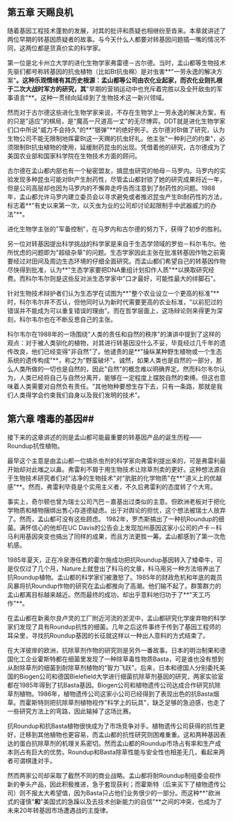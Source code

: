 ## 第五章 天赐良机 ##

随着基因工程技术蓬勃的发展，对其的批评和质疑也相继纷至沓来。本章就讲述了两位早期的转基因质疑者的故事。与今天什么人都要对转基因问题插一嘴的情况不同，这两位都是货真价实的科学家。

第一位是北卡州立大学的进化生物学家弗雷德－古尔德。当时，孟山都等生物技术先驱们都号称转基因的抗虫植物（比如Bt抗虫棉）是对虫害**"一劳永逸的解决方案"**。这种乐观情绪有其历史根源：孟山都等公司由农化业起家，而农化业则扎根于二次大战时军方的研究，其**"早期的营销运动中也充斥着完胜以及全歼敌虫的军事语言"**。这种一贯倾向延续到了生物技术这一新兴领域。

然而对于古尔德这些进化生物学家来说，不存在生物学上一劳永逸的解决方案，有的只是"适应"的棋局，是"魔高一尺道高一丈"的无尽博弈。DDT就是进化生物学家们口中所说"威力不会持久"的**"银弹"**的绝好例子。古尔德对Bt做了研究，认为生物公司不能无限制地挥霍Bt这一天赐的抗虫好礼。他主张"一种利己的约束"，必须限制Bt抗虫植物的使用，延缓耐药昆虫的出现。凭借着他的研究，古尔德成为了美国农业部和国家科学院在生物技术方面的顾问。

古尔德在孟山都内部也有一个秘密盟友，搞昆虫研究的帕母－马罗内。马罗内的实验发现多种昆虫可能对Bt产生耐药性，尽管孟山都封锁了她的研究成果将近一年，但是公司高层却也因为马罗内的不懈奔走呼告而注意到了耐药性的问题。1988年，孟山都允许马罗内建立委员会以寻求避免或者推迟昆虫产生Bt耐药性的方法，标志着**"有史以来第一次，以灭虫为业的公司却讨论起限制手中武器威力的办法"**。

进化生物学主张的"军备控制"，在马罗内和古尔德的努力下，获得了初步的胜利。

另一位对转基因提出科学挑战的科学家是来自于生态学领域的罗伯－科尔韦尔。他所忧虑的问题即为"超级杂草"的问题。生态学家因此主张在批准转基因作物之前需要经过对田间及周边生态环境的仔细全面研究。而孟山都们希望自己的转基因作物尽快得到批准，认为**"生态学家要把DNA重组计划扣作人质"**以换取研究经费。而科尔韦尔则是这些反对派生态学家中"口才最好，可能性最大的绊脚石"。

针对生物技术辩护者们认为生态学在试图为**"整个农业设立一个更高的标准"**时，科尔韦尔并不否认，但他同时认为新时代需要更高的农业标准，"以前犯过的错误并不能成为可以重复错误的理由"。而在哲学层面上，这场辩论则来得更为深刻，科尔韦尔也在不断反思自己的主张。

科尔韦尔在1988年的一场围绕"人类的责任和自然的秩序"的演讲中提到了这样的观点：对于被人类驯化的植物，对其进行转基因没什么不妥，毕竟经过几千年的遗传改良，他们已经变得"非自然"了。他谴责的是**"操纵某种野生植物或一个生态系统的遗传构成"**，称之为"野蛮破坏"。诚然，如果人类也是自然的一部分，那么人类所做的一切也是自然的，因此"自然"的概念难以明确界定。然而科尔韦尔认为，人类已经将自己与自然分离开，能够在一定程度上摆脱自然的束缚。但这也意味着人类需要对自然负有责任。"其他物种要想生存下去，只有一条路，那就是我们人类得学会约束我们自身以及我们发明的技术"。

## 第六章 嗜毒的基因##

接下来的这章讲述的则是孟山都可能最重要的转基因产品的诞生历程——Roundup抗性植物。

最早这个主意是由孟山都一位搞杀虫剂的科学家向弗雷利提出来的，可是弗雷利最开始却对此嗤之以鼻。弗雷利不屑于用生物技术让除草剂卖的更好。这种想法源自于生物技术研究者们对"洁净的生物技术"对"肮脏的化学物质"在**"道义上的优越感"**。然而，弗雷利毕竟是个实用主义者，不久后弗雷利的态度转了个大弯。

事实上，奇尔顿也曾为瑞士公司汽巴－嘉基出过类似的主意。但欧洲老板对于把化学物质和植物捆绑出售心存道德疑虑。出于对舆论的担忧，这个想法被瑞士人放弃了。然而，孟山都可没有这些顾虑。
1982年，罗杰斯搞出了一种抗Roundup的细菌。满怀信心的他却在UC Davis的公告会上发现加州基因这家小公司的卢卡－科马利用基因突变也搞出了同样的成果，而且方法更胜一筹。孟山都感到了第一次危机感。

1985年夏天，正在冷泉港任教的霍尔施成功把抗Roundup基因转入了矮牵牛，可是仅仅过了几个月，Nature上就登出了科马的文章，科马用另一种方法培养出了抗Roundup植物。孟山都的科学家们被激怒了。1985年的财政危机和年底的裁员风暴将抗Roundup作物的研究在孟山都推向了高潮。他们输不起了。群策群力的孟山都离目标越来越近。然而最终的成功，却出乎意料地归功于了**"天工巧作"**。

在孟山都在新奥尔良卢灵的工厂附近河流的淤泥中，孟山都研究化学废弃物的科学家们发现了具有Roundup抗性的细菌。几年之后这件事终于传到了基因工程师的耳朵里，寻找抗Roundup基因的长征就这样以一种出人意料的方式结束了。

在大洋彼岸的欧洲，抗除草剂作物的研究则是另外一番故事。日本的明治制果和德国化工企业霍斯特都在细菌里发现了一种除草毒性物质Basta，可是谁也没有想到从耐除草剂的细菌到耐除草剂植物的"智力飞跃"。后来，日本和德国人分别委托美国的Biogen公司和德国Bielefield大学进行细菌抗除草剂基因的研究，两家实验室都在1985年得到了抗Basta基因。Biogen公司和植物遗传公司达成合作研究抗除草剂植物。1986年，植物遗传公司这家小公司已经得到了表现出色的抗Basta烟草。而霍斯特则把抗除草剂植物视作"科学上的玩具"，缺乏足够的急迫感，也走了一些研究方法上的弯路，因此输掉了这场比赛。

抗Roundup和抗Basta植物很快成为了市场竞争对手。植物遗传公司获得的抗性更好，迁移到其他植物也更容易，而孟山都的抗性研究则困难重重。这和两种基因表达的蛋白抗除草剂的机理关系密切。然而孟山都的Roundup市场占有率和生产成本则占有巨大的优势。Roundup和Basta除草性能与安全性也相差无几，看起来两者可谓棋逢对手。

然而两家公司却采取了截然不同的商业战略。孟山都将耐Roundup制组委会视作新的拳头产品，因此积极推进，急于套现获利；而霍斯特（后来买下了植物遗传公司）则不报太大希望值，因为Basta只占他们业务很少的一部分。而这种**"欧洲式的谨慎"**和**"美国式的急躁以及去技术创新能力的自信"**之间的冲突，也成为了未来20年转基因市场遭遇战的主旋律。